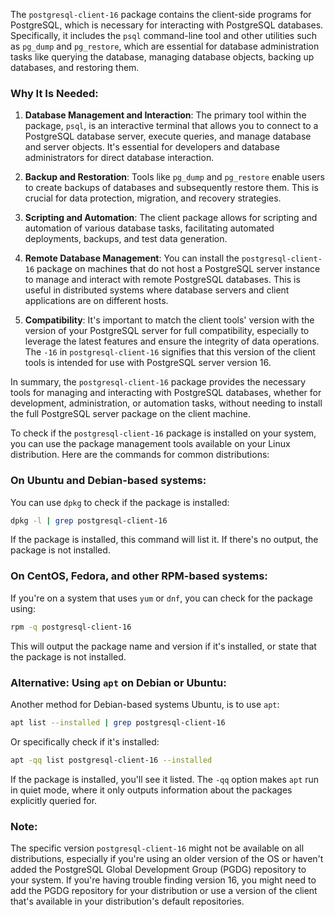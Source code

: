 The `postgresql-client-16` package contains the client-side programs for PostgreSQL, which is necessary for interacting with PostgreSQL databases. Specifically, it includes the `psql` command-line tool and other utilities such as `pg_dump` and `pg_restore`, which are essential for database administration tasks like querying the database, managing database objects, backing up databases, and restoring them.

### Why It Is Needed:

1. **Database Management and Interaction**: The primary tool within the package, `psql`, is an interactive terminal that allows you to connect to a PostgreSQL database server, execute queries, and manage database and server objects. It's essential for developers and database administrators for direct database interaction.

2. **Backup and Restoration**: Tools like `pg_dump` and `pg_restore` enable users to create backups of databases and subsequently restore them. This is crucial for data protection, migration, and recovery strategies.

3. **Scripting and Automation**: The client package allows for scripting and automation of various database tasks, facilitating automated deployments, backups, and test data generation.

4. **Remote Database Management**: You can install the `postgresql-client-16` package on machines that do not host a PostgreSQL server instance to manage and interact with remote PostgreSQL databases. This is useful in distributed systems where database servers and client applications are on different hosts.

5. **Compatibility**: It's important to match the client tools' version with the version of your PostgreSQL server for full compatibility, especially to leverage the latest features and ensure the integrity of data operations. The `-16` in `postgresql-client-16` signifies that this version of the client tools is intended for use with PostgreSQL server version 16.

In summary, the `postgresql-client-16` package provides the necessary tools for managing and interacting with PostgreSQL databases, whether for development, administration, or automation tasks, without needing to install the full PostgreSQL server package on the client machine.

To check if the `postgresql-client-16` package is installed on your system, you can use the package management tools available on your Linux distribution. Here are the commands for common distributions:

### On Ubuntu and Debian-based systems:

You can use `dpkg` to check if the package is installed:

```bash
dpkg -l | grep postgresql-client-16
```

If the package is installed, this command will list it. If there's no output, the package is not installed.

### On CentOS, Fedora, and other RPM-based systems:

If you're on a system that uses `yum` or `dnf`, you can check for the package using:

```bash
rpm -q postgresql-client-16
```

This will output the package name and version if it's installed, or state that the package is not installed.

### Alternative: Using `apt` on Debian or Ubuntu:

Another method for Debian-based systems  Ubuntu, is to use `apt`:

```bash
apt list --installed | grep postgresql-client-16
```

Or specifically check if it's installed:

```bash
apt -qq list postgresql-client-16 --installed
```

If the package is installed, you'll see it listed. The `-qq` option makes `apt` run in quiet mode, where it only outputs information about the packages explicitly queried for.

### Note:

The specific version `postgresql-client-16` might not be available on all distributions, especially if you're using an older version of the OS or haven't added the PostgreSQL Global Development Group (PGDG) repository to your system. If you're having trouble finding version 16, you might need to add the PGDG repository for your distribution or use a version of the client that's available in your distribution's default repositories.
